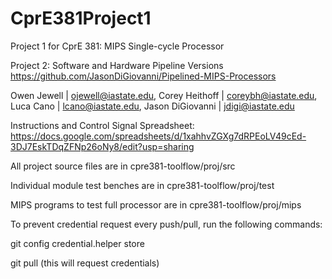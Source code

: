 # CprE381Project1
Project 1 for CprE 381: MIPS Single-cycle Processor

Project 2: Software and Hardware Pipeline Versions
https://github.com/JasonDiGiovanni/Pipelined-MIPS-Processors

Owen Jewell | ojewell@iastate.edu,
Corey Heithoff | coreybh@iastate.edu,
Luca Cano | lcano@iastate.edu,
Jason DiGiovanni | jdigi@iastate.edu

Instructions and Control Signal Spreadsheet: https://docs.google.com/spreadsheets/d/1xahhvZGXg7dRPEoLV49cEd-3DJ7EskTDqZFNp26oNy8/edit?usp=sharing

All project source files are in cpre381-toolflow/proj/src

Individual module test benches are in cpre381-toolflow/proj/test

MIPS programs to test full processor are in cpre381-toolflow/proj/mips


To prevent credential request every push/pull, run the following commands:

git config credential.helper store

git pull (this will request credentials)
